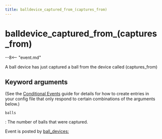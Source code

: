 ```yaml
---
title: balldevice_captured_from_(captures_from)
---
```


# balldevice_captured_from_(captures_from)


--8<-- "event.md"

A ball device has just captured a ball from the device called
(captures_from)

## Keyword arguments

(See the [Conditional Events](overview/conditional.md)
guide for details for how to create entries in your config file that
only respond to certain combinations of the arguments below.)

`balls`

:   The number of balls that were captured.

Event is posted by [ball_devices:](../config/ball_devices.md)
